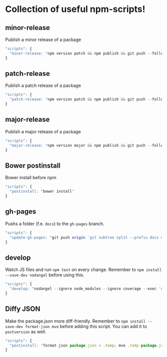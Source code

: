 # Collection of useful npm-scripts!

<!-- @doxie.inject start -->
<!-- Don’t remove or change the comment above – that can break automatic updates. -->
## minor-release

Publish a minor release of a package

```js
"scripts": {
  "minor-release: "npm version patch && npm publish && git push --follow-tags"
}
```

## patch-release

Publish a patch release of a package

```js
"scripts": {
  "patch-release: "npm version patch && npm publish && git push --follow-tags"
}
```

## major-release

Publish a major release of a package

```js
"scripts": {
  "major-release: "npm version major && npm publish && git push --follow-tags"
}
```

## Bower postinstall

Bower install before npm

```js
"scripts": {
  "postinstall: "bower install"
}
```

## gh-pages

Pushs a folder (f.e. `docs`) to the `gh-pages` branch.

```js
"scripts": {
  "update-gh-pages: "git push origin `git subtree split --prefix docs master`:gh-pages --force"
}
```

## develop

Watch JS files and run `npm test` on every change. Remember to `npm install --save-dev nodangel` before using this.

```js
"scripts": {
  "develop: "nodangel --ignore node_modules --ignore coverage --exec 'npm run --silent test'"
}
```

## Diffy JSON

Make the package.json more diff-friendly. Remember to `npm install --save-dev format-json mve` before adding this script. You can add it to `postversion` as well.

```js
"scripts": {
  "postinstall: "format-json package.json > .temp; mve .temp package.json"
}
```

<!-- Don’t remove or change the comment below – that can break automatic updates. More info at <http://npm.im/doxie.inject>. -->
<!-- @doxie.inject end -->
